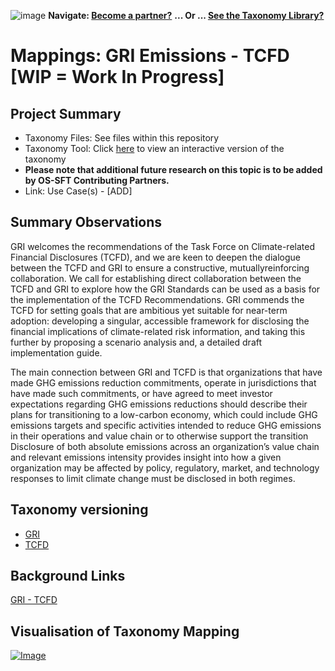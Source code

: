 ![image](https://user-images.githubusercontent.com/112073913/188821900-0c411acf-fbdd-4163-adc9-3ba4e2be78df.png)
**Navigate: [Become a partner?](https://github.com/OS-SFT/l6l-PARTNERS)**
**... Or ... [See the Taxonomy Library?](https://github.com/orgs/OS-SFT/projects/2)**

# Mappings: GRI Emissions - TCFD [WIP = Work In Progress]

## Project Summary
- Taxonomy Files: See files within this repository
- Taxonomy Tool: Click [here](https://os-sft.solidatus.com/viewer/share/t1UKdvayw1EvVsTK4U9OlIz8L8yjtuhm) to view an interactive version of the taxonomy
- **Please note that additional future research on this topic is to be added by OS-SFT Contributing Partners.**
- Link: Use Case(s) - [ADD]

## Summary Observations
GRI welcomes the recommendations of the Task Force on Climate-related Financial Disclosures (TCFD),
and we are keen to deepen the dialogue between the TCFD and GRI to ensure a constructive, mutuallyreinforcing collaboration. We call for establishing direct collaboration between the TCFD and GRI to explore how the GRI Standards can be used as a basis for the implementation of the TCFD
Recommendations. GRI commends the TCFD for setting goals that are ambitious yet suitable for near-term adoption:
developing a singular, accessible framework for disclosing the financial implications of climate-related risk
information, and taking this further by proposing a scenario analysis and, a detailed draft implementation
guide.

The main connection between GRI and TCFD is that organizations that have made GHG emissions reduction commitments, operate in jurisdictions that have made such commitments, or have agreed to meet investor expectations regarding GHG emissions reductions should describe their plans for transitioning to a low-carbon economy, which could include GHG emissions targets and specific activities intended to reduce GHG emissions in their operations and value chain or to otherwise support the transition
Disclosure of both absolute emissions across an organization’s value chain and relevant emissions intensity provides insight into how a given organization may be affected by policy, regulatory, market, and technology responses to limit climate change must be disclosed in both regimes. 

## Taxonomy versioning
- [GRI](https://github.com/OS-SFT/RESEARCH---GLOBAL-REPORTING-INITIATIVE)
- [TCFD](https://github.com/OS-SFT/RESEARCH---TASK-FORCE-ON-CLIMATE-RELATED-FINANCIAL-DISCLOSURES)

## Background Links
[GRI - TCFD](https://www.globalreporting.org/standards/media/1379/item-10-submission-gri-tcfd-publication.pdf)

## Visualisation of Taxonomy Mapping
[![Image](https://user-images.githubusercontent.com/112077283/194526410-4b49daa5-b43c-457f-836a-1f8b094d5fb8.png "Click to open interactive Taxonomy Tool")](https://os-sft.solidatus.com/viewer/share/t1UKdvayw1EvVsTK4U9OlIz8L8yjtuhm)
